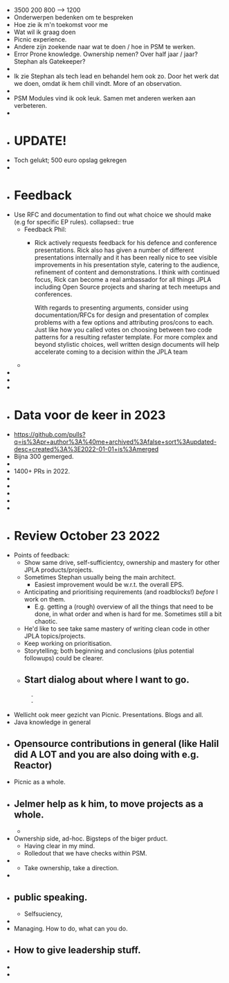 - 3500
  200
  800 --> 1200
- Onderwerpen bedenken om te bespreken
- Hoe zie ik m'n toekomst voor me
- Wat wil ik graag doen
- Picnic experience.
- Andere zijn zoekende naar wat te doen / hoe in PSM te werken.
- Error Prone knowledge. Ownership nemen? Over half jaar / jaar? Stephan als Gatekeeper?
-
- Ik zie Stephan als tech lead en behandel hem ook zo. Door het werk dat we doen, omdat ik hem chill vindt. More of an observation.
-
- PSM Modules vind ik ook leuk. Samen met anderen werken aan verbeteren.
-
- # UPDATE!
- Toch gelukt; 500 euro opslag gekregen
-
- # Feedback
- Use RFC and documentation to find out what choice we should make (e.g for specific EP rules).
  collapsed:: true
	- Feedback Phil:
		- Rick actively requests feedback for his defence and conference presentations. Rick also has given a number of different presentations internally and it has been really nice to see visible improvements in his presentation style, catering to the audience, refinement of content and demonstrations. I think with continued focus, Rick can become a real ambassador for all things JPLA including Open Source projects and sharing at tech meetups and conferences.
		  
		  With regards to presenting arguments, consider using documentation/RFCs for design and presentation of complex problems with a few options and attributing pros/cons to each. Just like how you called votes on choosing between two code patterns for a resulting refaster template. For more complex and beyond stylistic choices, well written design documents will help accelerate coming to a decision within the JPLA team
	-
-
-
-
- # Data voor de keer in 2023
- https://github.com/pulls?q=is%3Apr+author%3A%40me+archived%3Afalse+sort%3Aupdated-desc+created%3A%3E2022-01-01+is%3Amerged
- Bijna 300 gemerged.
-
- 1400+ PRs in 2022.
-
-
-
-
-
- # Review October 23 2022
- Points of feedback:
	- Show same drive, self-sufficientcy, ownership and mastery for other JPLA products/projects.
	- Sometimes Stephan usually being the main architect.
		- Easiest improvement would be w.r.t. the overall EPS.
	- Anticipating and prioritising requirements (and roadblocks!) *before* I work on them.
		- E.g. getting a (rough) overview of all the things that need to be done, in what order and when is hard for me. Sometimes still a bit chaotic.
	- He'd like to see take same mastery of writing clean code in other JPLA topics/projects.
	- Keep working on prioritisation.
	- Storytelling; both beginning and conclusions (plus potential followups) could be clearer.
	- Start dialog about where I want to go.
		-
			-
			-
- Wellicht ook meer gezicht van Picnic. Presentations. Blogs and all.
- Java knowledge in general
- Opensource contributions in general (like Halil did A LOT and you are also doing with e.g. Reactor)
	-
- Picnic as a whole.
- Jelmer help as k him, to move projects as a whole.
	-
	-
- Ownership side, ad-hoc. Bigsteps of the biger prduct.
	- Having clear in my mind.
	- Rolledout that we have checks within PSM.
-
	- Take ownership, take a direction.
-
- public speaking.
	-
	- Selfsuciency,
-
- Managing. How to do, what can you do.
- How to give leadership stuff.
	-
-
-